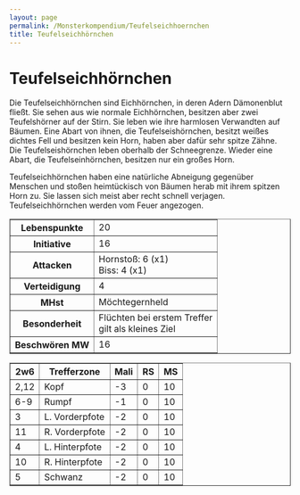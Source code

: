 ```yaml
---
layout: page
permalink: /Monsterkompendium/Teufelseichhoernchen
title: Teufelseichhörnchen
---
```


# Teufelseichhörnchen

Die Teufelseichhörnchen sind Eichhörnchen, in deren Adern Dämonenblut fließt. Sie sehen aus wie normale Eichhörnchen, besitzen aber zwei Teufelshörner auf der Stirn. Sie leben wie ihre harmlosen Verwandten auf Bäumen. Eine Abart von ihnen, die Teufelseishörnchen, besitzt weißes dichtes Fell und besitzen kein Horn, haben aber dafür sehr spitze Zähne. Die Teufelseishörnchen leben oberhalb der Schneegrenze. Wieder eine Abart, die Teufelseinhörnchen, besitzen nur ein großes Horn.

Teufelseichhörnchen haben eine natürliche Abneigung gegenüber Menschen und stoßen heimtückisch von Bäumen herab mit ihrem spitzen Horn zu. Sie lassen sich meist aber recht schnell verjagen. Teufelseichhörnchen werden vom Feuer angezogen.

<table border="1" cellpadding="1" cellspacing="1"><tbody><tr><th>Lebenspunkte</th><td>20</td></tr><tr><th>Initiative</th><td>16</td></tr><tr><th>Attacken</th><td>Hornstoß: 6 (x1)<br />Biss: 4 (x1)</td></tr><tr><th>Verteidigung</th><td>4</td></tr><tr><th>MHst</th><td>Möchtegernheld</td></tr><tr><th>Besonderheit</th><td>Flüchten bei erstem Treffer<br />gilt als kleines Ziel</td></tr><tr><th>Beschwören MW</th><td>16</td></tr></tbody></table>
<table border="1" cellpadding="1" cellspacing="1"><thead><tr><th>2w6</th><th>Trefferzone</th><th>Mali</th><th>RS</th><th>MS</th></tr></thead><tbody><tr><td>2,12</td><td>Kopf</td><td>-3</td><td>0</td><td>10</td></tr><tr><td>6-9</td><td>Rumpf</td><td>-1</td><td>0</td><td>10</td></tr><tr><td>3</td><td>L. Vorderpfote</td><td>-2</td><td>0</td><td>10</td></tr><tr><td>11</td><td>R. Vorderpfote</td><td>-2</td><td>0</td><td>10</td></tr><tr><td>4</td><td>L. Hinterpfote</td><td>-2</td><td>0</td><td>10</td></tr><tr><td>10</td><td>R. Hinterpfote</td><td>-2</td><td>0</td><td>10</td></tr><tr><td>5</td><td>Schwanz</td><td>-2</td><td>0</td><td>10</td></tr></tbody></table>
